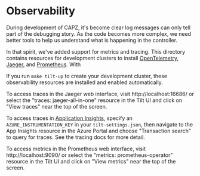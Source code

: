 # Observability

During development of CAPZ, it's become clear log messages can only tell part of the debugging
story. As the code becomes more complex, we need better tools to help us understand what is
happening in the controller.

In that spirit, we've added support for metrics and tracing. This directory contains resources for
development clusters to install [OpenTelemetry](https://opentelemetry.io/),
[Jaeger](https://github.com/jaegertracing/jaeger-operator), and
[Prometheus](https://github.com/prometheus-operator/prometheus-operator). With

If you run `make tilt-up` to create your development cluster, these observability resources are
installed and enabled automatically.

<!-- markdown-link-check-disable-next-line -->
To access traces in the Jaeger web interface, visit http://localhost:16686/ or select the
"traces: jaeger-all-in-one" resource in the Tilt UI and click on "View traces" near the top of
the screen.

To access traces in
[Application Insights](https://docs.microsoft.com/en-us/azure/azure-monitor/app/app-insights-overview),
specify an `AZURE_INSTRUMENTATION_KEY` in your `tilt-settings.json`, then navigate to the
App Insights resource in the Azure Portal and choose "Transaction search" to query for traces. See
the tracing docs for more detail.

<!-- markdown-link-check-disable-next-line -->
To access metrics in the Prometheus web interface, visit http://localhost:9090/ or select the
"metrics: prometheus-operator" resource in the Tilt UI and click on "View metrics" near the top of
the screen.
